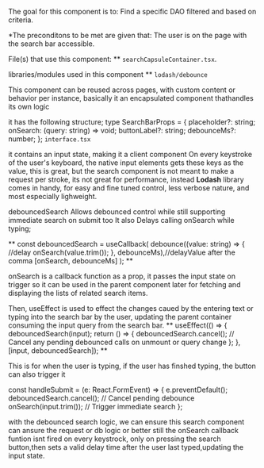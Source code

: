 The goal for this component is to: Find a specific DAO filtered and based on criteria.

*The preconditons to be met are given that:
 The user is on the page with the search bar accessible.

File(s) that use this component:
** `searchCapsuleContainer.tsx`.

libraries/modules used in this component
** `lodash/debounce`

This component can be reused across pages, with custom content or behavior per instance, basically it an encapsulated component thathandles its own logic

it has the following structure;
type SearchBarProps = {
  placeholder?: string;
  onSearch: (query: string) => void;
  buttonLabel?: string;
  debounceMs?: number;
}; `interface.tsx`

it contains an input state, making it a client component
On every keystroke of the user's keyboard, the native input elements gets these keys as the value, this is great, but the search component is not meant to make a request per stroke, its not great for performance, instead **Lodash** library comes in handy, for easy and fine tuned control, less verbose nature, and most especially lighweight.

debouncedSearch Allows debounced control while still supporting immediate search on submit too
It also Delays calling onSearch while typing;

**
const debouncedSearch = useCallback(
  debounce((value: string) => { //delay
    onSearch(value.trim());
  }, debounceMs),//delayValue after the comma
  [onSearch, debounceMs]
);
**

onSearch is a callback function as a prop, it passes the input state on trigger so it can be used in the parent component later for fetching and displaying the lists of related search items.


Then, useEffect is used to effect the changes caued by the entering text or typing into the search bar by the user, updating the parent container consuming the input query from the search bar.
**
 useEffect(() => {
    debouncedSearch(input);
    return () => {
    debouncedSearch.cancel(); // Cancel any pending debounced calls on unmount or query change
    };
}, [input, debouncedSearch]);
**

This is for when the user is typing, if the user has finshed typing, the button can also trigger it

 const handleSubmit = (e: React.FormEvent) => {
      e.preventDefault();
    debouncedSearch.cancel(); // Cancel pending debounce
    onSearch(input.trim());   // Trigger immediate search
};

with the debounced search logic, we can ensure this search component can ansure the request or db logic or better still the onSearch callback funtion isnt fired on every keystrock, only on pressing the search button,then sets a valid delay time after the user last typed,updating the input state.
